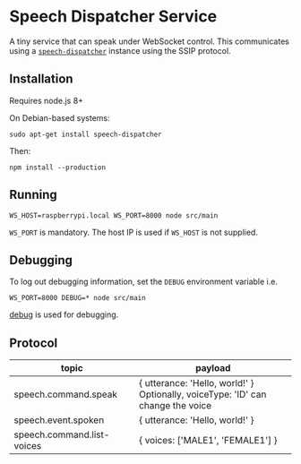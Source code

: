 # Speech Dispatcher Service

A tiny service that can speak under WebSocket control. This communicates using a [`speech-dispatcher`](https://devel.freebsoft.org/doc/speechd/speech-dispatcher.html) instance using the SSIP protocol.

## Installation

Requires node.js 8+

On Debian-based systems:

    sudo apt-get install speech-dispatcher

Then:

    npm install --production

## Running

    WS_HOST=raspberrypi.local WS_PORT=8000 node src/main

`WS_PORT` is mandatory. The host IP is used if `WS_HOST` is not supplied.

## Debugging

To log out debugging information, set the `DEBUG` environment variable i.e.

    WS_PORT=8000 DEBUG=* node src/main

[debug](https://github.com/visionmedia/debug) is used for debugging.

## Protocol

| topic                      | payload                                                                                |
| -------------------------- | -------------------------------------------------------------------------------------- |
| speech.command.speak       | { utterance: 'Hello, world!' } <br /> Optionally, voiceType: 'ID' can change the voice |
| speech.event.spoken        | { utterance: 'Hello, world!' }                                                         |
| speech.command.list-voices | { voices: ['MALE1', 'FEMALE1'] }                                                       |
